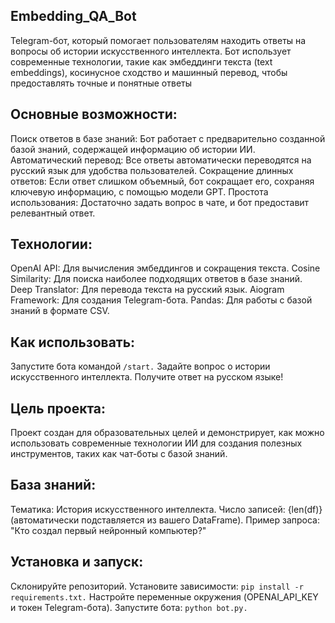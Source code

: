 ## Embedding_QA_Bot
Telegram-бот, который помогает пользователям находить ответы на вопросы об истории искусственного интеллекта. Бот использует современные технологии, такие как эмбеддинги текста (text embeddings), косинусное сходство и машинный перевод, чтобы предоставлять точные и понятные ответы
## Основные возможности:
Поиск ответов в базе знаний: Бот работает с предварительно созданной базой знаний, содержащей информацию об истории ИИ.
Автоматический перевод: Все ответы автоматически переводятся на русский язык для удобства пользователей.
Сокращение длинных ответов: Если ответ слишком объемный, бот сокращает его, сохраняя ключевую информацию, с помощью модели GPT.
Простота использования: Достаточно задать вопрос в чате, и бот предоставит релевантный ответ.
## Технологии:
OpenAI API: Для вычисления эмбеддингов и сокращения текста.
Cosine Similarity: Для поиска наиболее подходящих ответов в базе знаний.
Deep Translator: Для перевода текста на русский язык.
Aiogram Framework: Для создания Telegram-бота.
Pandas: Для работы с базой знаний в формате CSV.
## Как использовать:
Запустите бота командой 
    ```
            /start. ```
Задайте вопрос о истории искусственного интеллекта.
Получите ответ на русском языке!
## Цель проекта:
Проект создан для образовательных целей и демонстрирует, как можно использовать современные технологии ИИ для создания полезных инструментов, таких как чат-боты с базой знаний.

## База знаний:
Тематика: История искусственного интеллекта.
Число записей: {len(df)} (автоматически подставляется из вашего DataFrame).
Пример запроса: "Кто создал первый нейронный компьютер?"
## Установка и запуск:
Склонируйте репозиторий.
Установите зависимости: ```pip install -r requirements.txt.```
Настройте переменные окружения (OPENAI_API_KEY и токен Telegram-бота).
Запустите бота:  ```python bot.py.```
